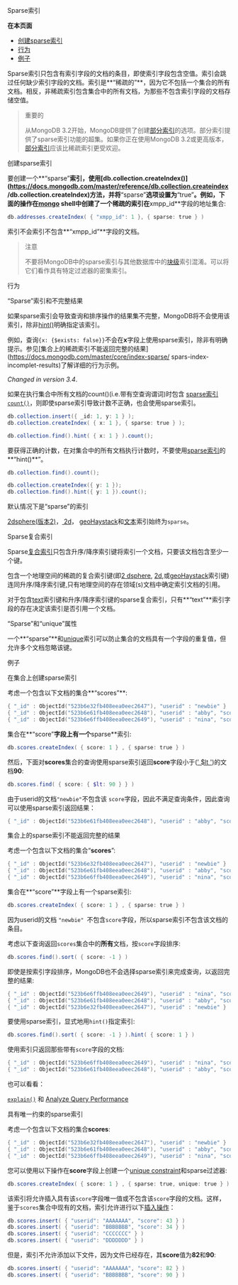  Sparse索引

**在本页面**

- [创建sparse索引](创建)
- [行为](行为)
- [例子](例子)

Sparse索引只包含有索引字段的文档的条目，即使索引字段包含空值。索引会跳过任何缺少索引字段的文档。索引是**“稀疏的”**，因为它不包括一个集合的所有文档。相反，非稀疏索引包含集合中的所有文档，为那些不包含索引字段的文档存储空值。

> 重要的
>
> 从MongoDB 3.2开始，MongoDB提供了创建[部分索引](https://docs.mongodb.com/master/core/index-partial/index-type-partial)的选项。部分索引提供了sparse索引功能的超集。如果你正在使用MongoDB 3.2或更高版本，[部分索引](https://docs.mongodb.com/master/core/index-partial/index-type-partial)应该比稀疏索引更受欢迎。

 <span id="创建">创建sparse索引</span>

要创建一个**“sparse”**索引，使用[db.collection.createIndex()](https://docs.mongodb.com/master/reference/db.collection.createindex /db.collection.createIndex)方法，并将**“sparse”**选项设置为**“true”**。例如，下面的操作在[mongo](https://docs.mongodb.com/master/reference/program/mongo/bin.mongo) shell中创建了一个稀疏的索引在**xmpp_id**字段的地址集合:

```powershell
db.addresses.createIndex( { "xmpp_id": 1 }, { sparse: true } )
```

索引不会索引不包含**“xmpp_id”**字段的文档。

> 注意
>
> 不要将MongoDB中的sparse索引与其他数据库中的[块级](http://en.wikipedia.org/wiki/Database_indexSparse_index)索引混淆。可以将它们看作具有特定过滤器的密集索引。

 <span id="行为">行为</span>

 “Sparse”索引和不完整结果

如果sparse索引会导致查询和排序操作的结果集不完整，MongoDB将不会使用该索引，除非[hint()](https://docs.mongodb.com/master/reference/method/cursor.hint/cursor.hint)明确指定该索引。

例如，查询`{x: {$exists: false}}`不会在**x**字段上使用sparse索引，除非有明确提示。参见[集合上的稀疏索引不能返回完整的结果](https://docs.mongodb.com/master/core/index-sparse/ spars-index-incomplet-results)了解详细的行为示例。

*Changed in version 3.4*.

如果在执行集合中所有文档的count()(i.e.带有空查询谓词)时包含 [sparse索引](https://docs.mongodb.com/master/core/index-sparse/index-type-sparse)[`count()`](https://docs.mongodb.com/master/reference/method/cursor.count/cursor.count)，则即使sparse索引导致计数不正确，也会使用sparse索引。

```powershell
db.collection.insert({ _id: 1, y: 1 } );
db.collection.createIndex( { x: 1 }, { sparse: true } );

db.collection.find().hint( { x: 1 } ).count();
```

要获得正确的计数，在对集合中的所有文档执行计数时，不要使用[sparse索引](https://docs.mongodb.com/master/core/index-sparse/index-type-sparse)的**“hint()**”。

```powershell
db.collection.find().count();

db.collection.createIndex({ y: 1 });
db.collection.find().hint({ y: 1 }).count();
```

 默认情况下是“sparse”的索引

[2dsphere(版本2)](https://docs.mongodb.com/master/core/2dsphere/dsphere-v2)，[ 2d](https://docs.mongodb.com/master/core/2d/)， [geoHaystack](https://docs.mongodb.com/master/core/geohaystack/)和[文本](https://docs.mongodb.com/master/core/index-text/)索引始终为`sparse`。

 Sparse复合索引

Sparse[复合索引](https://docs.mongodb.com/master/core/index-compound/)只包含升序/降序索引键将索引一个文档，只要该文档包含至少一个键。

包含一个地理空间的稀疏的复合索引键(即[2 dsphere](https://docs.mongodb.com/master/core/2dsphere/), [2d](https://docs.mongodb.com/master/core/2d/),或[geoHaystack](https://docs.mongodb.com/master/core/geohaystack/)索引键)连同升序/降序索引键,只有地理空间的存在领域(s)文档中确定索引文档的引用。

对于包含[text](https://docs.mongodb.com/master/core/index-text/)索引键和升序/降序索引键的sparse复合索引，只有**“text”**索引字段的存在决定该索引是否引用一个文档。

 “Sparse”和“unique”属性

一个**“sparse”**和[unique](https://docs.mongodb.com/master/core/index-unique/index-type-unique)索引可以防止集合的文档具有一个字段的重复值，但允许多个文档忽略该键。

 <span id="例子">例子</span>

 在集合上创建sparse索引

考虑一个包含以下文档的集合**“scores”**:

```powershell
{ "_id" : ObjectId("523b6e32fb408eea0eec2647"), "userid" : "newbie" }
{ "_id" : ObjectId("523b6e61fb408eea0eec2648"), "userid" : "abby", "score" : 82 }
{ "_id" : ObjectId("523b6e6ffb408eea0eec2649"), "userid" : "nina", "score" : 90 }
```

集合在**“score”**字段上有一个**sparse**索引:

```powershell
db.scores.createIndex( { score: 1 } , { sparse: true } )
```

然后，下面对**scores**集合的查询使用sparse索引返回**score**字段小于([' $lt '](https://docs.mongodb.com/master/reference/operator/query/lt/op._S_lt))的文档**90**:

```powershell
db.scores.find( { score: { $lt: 90 } } )
```

由于userid的文档`"newbie"`不包含该 `score`字段，因此不满足查询条件，因此查询可以使用sparse索引返回结果：

```powershell
{ "_id" : ObjectId("523b6e61fb408eea0eec2648"), "userid" : "abby", "score" : 82 }
```

 集合上的sparse索引不能返回完整的结果

考虑一个包含以下文档的集合“**scores**”:

```powershell
{ "_id" : ObjectId("523b6e32fb408eea0eec2647"), "userid" : "newbie" }
{ "_id" : ObjectId("523b6e61fb408eea0eec2648"), "userid" : "abby", "score" : 82 }
{ "_id" : ObjectId("523b6e6ffb408eea0eec2649"), "userid" : "nina", "score" : 90 }
```

集合在**“score”**字段上有一个sparse索引:

```powershell
db.scores.createIndex( { score: 1 } , { sparse: true } )
```

因为userid的文档 `"newbie" `不包含` score `字段，所以sparse索引不包含该文档的条目。

考虑以下查询返回` scores `集合中的**所有**文档，按` score `字段排序:

```powershell
db.scores.find().sort( { score: -1 } )
```

即使是按索引字段排序，MongoDB也不会选择sparse索引来完成查询，以返回完整的结果:

```powershell
{ "_id" : ObjectId("523b6e6ffb408eea0eec2649"), "userid" : "nina", "score" : 90 }
{ "_id" : ObjectId("523b6e61fb408eea0eec2648"), "userid" : "abby", "score" : 82 }
{ "_id" : ObjectId("523b6e32fb408eea0eec2647"), "userid" : "newbie" }
```

要使用sparse索引，显式地用` hint() `指定索引:

```powershell
db.scores.find().sort( { score: -1 } ).hint( { score: 1 } )
```

使用索引只返回那些带有`score`字段的文档:

```powershell
{ "_id" : ObjectId("523b6e6ffb408eea0eec2649"), "userid" : "nina", "score" : 90 }
{ "_id" : ObjectId("523b6e61fb408eea0eec2648"), "userid" : "abby", "score" : 82 }
```

也可以看看：

[`explain()`](https://docs.mongodb.com/master/reference/method/cursor.explain/cursor.explain) 和 [Analyze Query Performance](https://docs.mongodb.com/master/tutorial/analyze-query-plan/)

 具有唯一约束的sparse索引

考虑一个包含以下文档的集合**scores**:

```powershell
{ "_id" : ObjectId("523b6e32fb408eea0eec2647"), "userid" : "newbie" }
{ "_id" : ObjectId("523b6e61fb408eea0eec2648"), "userid" : "abby", "score" : 82 }
{ "_id" : ObjectId("523b6e6ffb408eea0eec2649"), "userid" : "nina", "score" : 90 }
```

您可以使用以下操作在**score**字段上创建一个[unique constraint](https://docs.mongodb.com/master/core/index-unique/index-type-unique)和sparse过滤器:

```powershell
db.scores.createIndex( { score: 1 } , { sparse: true, unique: true } )
```

该索引将允许插入具有该`score`字段唯一值或不包含该`score`字段的文档。这样，鉴于`scores`集合中现有的文档，索引允许进行以下[插入操作](https://docs.mongodb.com/master/tutorial/insert-documents/)：

```powershell
db.scores.insert( { "userid": "AAAAAAA", "score": 43 } )
db.scores.insert( { "userid": "BBBBBBB", "score": 34 } )
db.scores.insert( { "userid": "CCCCCCC" } )
db.scores.insert( { "userid": "DDDDDDD" } )
```

但是，索引不允许添加以下文件，因为文件已经存在，其**score**值为**82**和**90**:

```powershell
db.scores.insert( { "userid": "AAAAAAA", "score": 82 } )
db.scores.insert( { "userid": "BBBBBBB", "score": 90 } )
```

